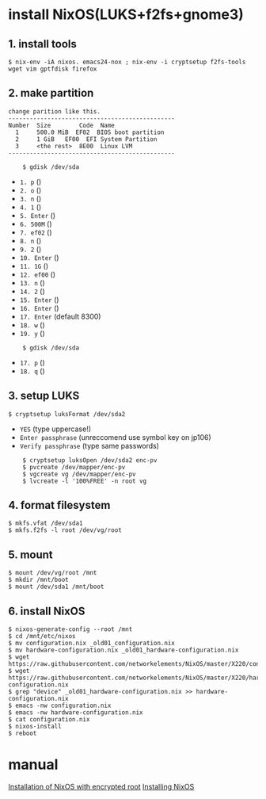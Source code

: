 # install NixOS(LUKS+f2fs+gnome3)
## 1. install tools
    $ nix-env -iA nixos. emacs24-nox ; nix-env -i cryptsetup f2fs-tools wget vim gptfdisk firefox  

## 2. make partition
```
change parition like this.
-----------------------------------------------
Number  Size        Code  Name
  1     500.0 MiB  EF02  BIOS boot partition
  2     1 GiB   EF00  EFI System Partition
  3     <the rest>  8E00  Linux LVM
-----------------------------------------------
```
```
    $ gdisk /dev/sda
```

- `1. p` ()
- `2. o` ()
- `3. n` ()
- `4. 1` ()
- `5. Enter` ()
- `6. 500M` ()
- `7. ef02` ()
- `8. n` ()
- `9. 2` ()
- `10. Enter` ()
- `11. 1G` ()
- `12. ef00` ()
- `13. n` ()
- `14. 2` ()
- `15. Enter` ()
- `16. Enter` ()
- `17. Enter` (default 8300)
- `18. w` ()
- `19. y` ()

```
    $ gdisk /dev/sda
```

- `17. p` ()
- `18. q` ()

## 3. setup LUKS 
    $ cryptsetup luksFormat /dev/sda2
    
- `YES` (type uppercase!)
- `Enter passphrase` (unreccomend use symbol key on jp106)
- `Verify passphrase` (type same passwords)

```
    $ cryptsetup luksOpen /dev/sda2 enc-pv
    $ pvcreate /dev/mapper/enc-pv
    $ vgcreate vg /dev/mapper/enc-pv
    $ lvcreate -l '100%FREE' -n root vg
```

## 4. format filesystem
    $ mkfs.vfat /dev/sda1
    $ mkfs.f2fs -l root /dev/vg/root

## 5. mount
    $ mount /dev/vg/root /mnt
    $ mkdir /mnt/boot
    $ mount /dev/sda1 /mnt/boot

## 6. install NixOS
    $ nixos-generate-config --root /mnt
    $ cd /mnt/etc/nixos
    $ mv configuration.nix _old01_configuration.nix
    $ mv hardware-configuration.nix _old01_hardware-configuration.nix
    $ wget https://raw.githubusercontent.com/networkelements/NixOS/master/X220/configuration.nix
    $ wget https://raw.githubusercontent.com/networkelements/NixOS/master/X220/hardware-configuration.nix
    $ grep "device" _old01_hardware-configuration.nix >> hardware-configuration.nix
    $ emacs -nw configuration.nix
    $ emacs -nw hardware-configuration.nix
    $ cat configuration.nix
    $ nixos-install
    $ reboot

manual
======
[Installation of NixOS with encrypted root](https://gist.github.com/martijnvermaat/76f2e24d0239470dd71050358b4d5134)
[Installing NixOS](https://chris-martin.org/2015/installing-nixos)
